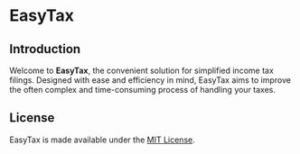 # EasyTax

## Introduction
Welcome to **EasyTax**, the convenient solution for simplified income tax filings. Designed with ease and efficiency in mind, EasyTax aims to improve the often complex and time-consuming process of handling your taxes.

## License
EasyTax is made available under the [MIT License](LICENSE.md).
